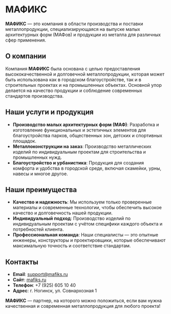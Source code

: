 # МАФИКС

**МАФИКС** — это компания в области производства и поставки металлопродукции, специализирующаяся на выпуске малых архитектурных форм (МАФов) и продукции из металла для различных сфер применения.

## О компании

Компания **МАФИКС** была основана с целью предоставления высококачественной и долговечной металлопродукции, которая может быть использована как в городском благоустройстве, так и в строительных проектах и на промышленных объектах. Основной упор делается на качество продукции и соблюдение современных стандартов производства.

## Наши услуги и продукция

- **Производство малых архитектурных форм (МАФ)**: Разработка и изготовление функциональных и эстетичных элементов для благоустройства парков, общественных зон, детских и спортивных площадок.
- **Металлоконструкции на заказ**: Производство металлических изделий по индивидуальным проектам для строительства и промышленных нужд.
- **Благоустройство и урбанистика**: Продукция для создания комфорта и удобства в городской среде, включая скамейки, урны, навесы и многое другое.

## Наши преимущества

- **Качество и надежность**: Мы используем только проверенные материалы и современные технологии, чтобы обеспечить высокое качество и долговечность нашей продукции.
- **Индивидуальный подход**: Производство изделий по индивидуальным проектам с учётом специфики каждого объекта и потребностей клиента.
- **Профессиональная команда**: Наши специалисты — это опытные инженеры, конструкторы и проектировщики, которые обеспечивают максимальную точность и соответствие стандартам.

## Контакты

- **Email**: support@mafiks.ru
- **Сайт**: [mafiks.ru](https://mafiks.ru)
- **Телефон**: +7 (925) 605 10 40
- **Адрес**: г. Ногинск, ул. Совнархозная 1

**МАФИКС** — партнер, на которого можно положиться, если вам нужна качественная и современная металлопродукция для любого проекта!
